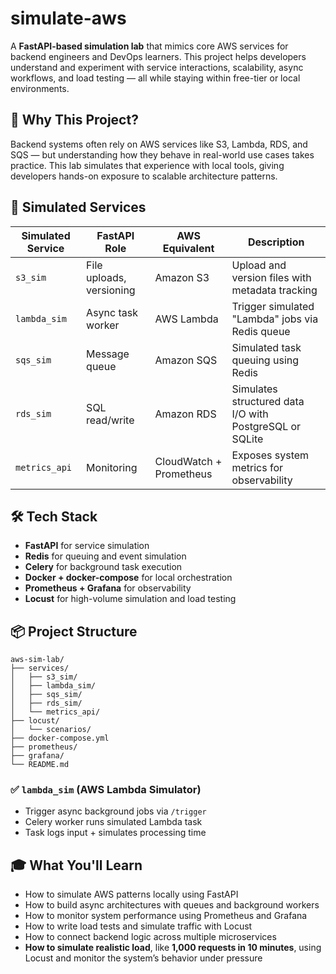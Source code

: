 # simulate-aws

A **FastAPI-based simulation lab** that mimics core AWS services for backend engineers and DevOps learners. This project helps developers understand and experiment with service interactions, scalability, async workflows, and load testing — all while staying within free-tier or local environments.

## 🚀 Why This Project?

Backend systems often rely on AWS services like S3, Lambda, RDS, and SQS — but understanding how they behave in real-world use cases takes practice. This lab simulates that experience with local tools, giving developers hands-on exposure to scalable architecture patterns.

## 🧩 Simulated Services
| Simulated Service | FastAPI Role | AWS Equivalent | Description |
|--------------------|---------------|-----------------|-------------|
| `s3_sim`           | File uploads, versioning | Amazon S3 | Upload and version files with metadata tracking |
| `lambda_sim`       | Async task worker | AWS Lambda | Trigger simulated "Lambda" jobs via Redis queue |
| `sqs_sim`          | Message queue | Amazon SQS | Simulated task queuing using Redis |
| `rds_sim`          | SQL read/write | Amazon RDS | Simulates structured data I/O with PostgreSQL or SQLite |
| `metrics_api`      | Monitoring | CloudWatch + Prometheus | Exposes system metrics for observability |

## 🛠️ Tech Stack
- **FastAPI** for service simulation
- **Redis** for queuing and event simulation
- **Celery** for background task execution
- **Docker + docker-compose** for local orchestration
- **Prometheus + Grafana** for observability
- **Locust** for high-volume simulation and load testing

## 📦 Project Structure
```
aws-sim-lab/
├── services/
│   ├── s3_sim/
│   ├── lambda_sim/
│   ├── sqs_sim/
│   ├── rds_sim/
│   └── metrics_api/
├── locust/
│   └── scenarios/
├── docker-compose.yml
├── prometheus/
├── grafana/
└── README.md
```

### ✅ `lambda_sim` (AWS Lambda Simulator)
- Trigger async background jobs via `/trigger`
- Celery worker runs simulated Lambda task
- Task logs input + simulates processing time

## 🎓 What You'll Learn
- How to simulate AWS patterns locally using FastAPI
- How to build async architectures with queues and background workers
- How to monitor system performance using Prometheus and Grafana
- How to write load tests and simulate traffic with Locust
- How to connect backend logic across multiple microservices
- **How to simulate realistic load**, like **1,000 requests in 10 minutes**, using Locust and monitor the system’s behavior under pressure


